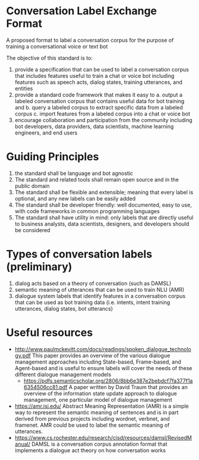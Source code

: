 # Conversation Label Exchange Format
A proposed format to label a conversation corpus for the purpose of training a conversational voice or text bot

The objective of this standard is to:
1. provide a specification that can be used to label a conversation corpus that includes features useful to train a chat or voice bot including features such as speech acts, dialog states, training utterances, and entities
2. provide a standard code framework that makes it easy to a. output a labeled conversation corpus that contains useful data for bot training and b. query a labeled corpus to extract specific data from a labeled corpus c. import features from a labeled corpus into a chat or voice bot
3. encourage collaboration and participation from the community including bot developers, data providers, data scientists, machine learning engineers, and end users

# Guiding Principles
1. the standard shall be language and bot agnostic
2. The standard and related tools shall remain open source and in the public domain
3. The standard shall be flexible and extensible; meaning that every label is optional, and any new labels can be easily added
4. The standard shall be developer friendly: well documented, easy to use, with code frameworks in common programming languages
5. The standard shall have utility in mind: only labels that are directly useful to business analysts, data scientists, designers, and developers should be considered

# Types of conversation labels (preliminary)
1. dialog acts based on a theory of conversation (such as DAMSL)
2. semantic meaning of utterances that can be used to train NLU (AMR)
3. dialogue system labels that identify features in a conversation corpus that can be used as bot training data (i.e. intents, intent training utterances, dialog states, bot utterancs)

# Useful resources
- http://www.paulmckevitt.com/docs/readings/spoken_dialogue_technology.pdf This paper provides an overview of the various dialogue management approaches including State-based, Frame-based, and Agent-based and is useful to ensure labels will cover the needs of these different dialogue management models
  - https://pdfs.semanticscholar.org/2806/8bb6e387e2bebdcf7fa377f1a6354506cc81.pdf A paper written by David Traum that provides an overview of the information state update approach to dialogue management, one particular model of dialogue management
- https://amr.isi.edu/ Abstract Meaning Representation (AMR) is a simple way to represent the semantic meaning of sentences and is in part derived from previous projects including wordnet, verbnet, and framenet. AMR could be used to label the semantic meaning of utterances.
- https://www.cs.rochester.edu/research/cisd/resources/damsl/RevisedManual/ DAMSL is a conversation corpus annotation format that implements a dialogue act theory on how conversation works 
